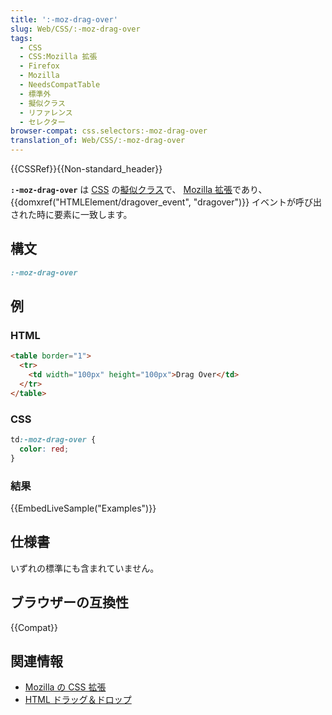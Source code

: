 ```yaml
---
title: ':-moz-drag-over'
slug: Web/CSS/:-moz-drag-over
tags:
  - CSS
  - CSS:Mozilla 拡張
  - Firefox
  - Mozilla
  - NeedsCompatTable
  - 標準外
  - 擬似クラス
  - リファレンス
  - セレクター
browser-compat: css.selectors:-moz-drag-over
translation_of: Web/CSS/:-moz-drag-over
---
```

{{CSSRef}}{{Non-standard_header}}

**`:-moz-drag-over`** は [CSS](/ja/docs/Web/CSS) の[擬似クラス](/ja/docs/Web/CSS/Pseudo-classes)で、 [Mozilla 拡張](/ja/docs/Web/CSS/Mozilla_Extensions)であり、 {{domxref("HTMLElement/dragover_event", "dragover")}} イベントが呼び出された時に要素に一致します。

## 構文

```css
:-moz-drag-over
```

## 例

### HTML

```html
<table border="1">
  <tr>
    <td width="100px" height="100px">Drag Over</td>
  </tr>
</table>
```

### CSS

```css
td:-moz-drag-over {
  color: red;
}
```

### 結果

{{EmbedLiveSample("Examples")}}

## 仕様書

いずれの標準にも含まれていません。

## ブラウザーの互換性

{{Compat}}

## 関連情報

- [Mozilla の CSS 拡張](/ja/docs/Web/CSS/Mozilla_Extensions)
- [HTML ドラッグ＆ドロップ](/ja/docs/Web/API/HTML_Drag_and_Drop_API)

